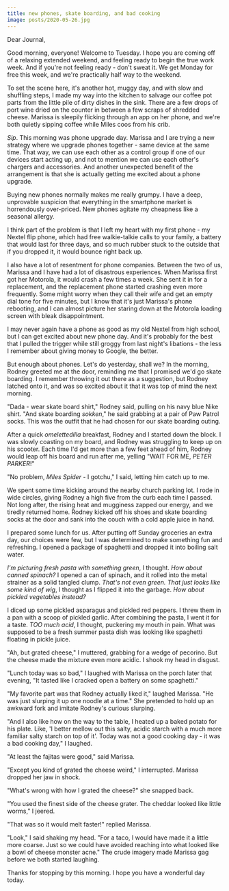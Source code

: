 ```yaml
---
title: new phones, skate boarding, and bad cooking
image: posts/2020-05-26.jpg
---
```


Dear Journal,

Good morning, everyone!  Welcome to Tuesday.  I hope you are coming
off of a relaxing extended weekend, and feeling ready to begin the
true work week.  And if you're not feeling ready - don't sweat it.  We
get Monday for free this week, and we're practically half way to the
weekend.

To set the scene here, it's another hot, muggy day, and with slow and
shuffling steps, I made my way into the kitchen to salvage our coffee
pot parts from the little pile of dirty dishes in the sink.  There are
a few drops of port wine dried on the counter in between a few scraps
of shredded cheese.  Marissa is sleepily flicking through an app on
her phone, and we're both quietly sipping coffee while Miles coos from
his crib.

_Sip_.  This morning was phone upgrade day.  Marissa and I are trying
a new strategy where we upgrade phones together - same device at the
same time.  That way, we can use each other as a control group if one
of our devices start acting up, and not to mention we can use each
other's chargers and accessories.  And another unexpected benefit of
the arrangement is that she is actually getting me excited about a
phone upgrade.

Buying new phones normally makes me really grumpy.  I have a deep,
unprovable suspicion that everything in the smartphone market is
horrendously over-priced.  New phones agitate my cheapness like a
seasonal allergy.

I think part of the problem is that I left my heart with my first
phone - my Nextel flip phone, which had free walkie-talkie calls to
your family, a battery that would last for three days, and so much
rubber stuck to the outside that if you dropped it, it would bounce
right back up.

I also have a lot of resentment for phone companies.  Between the two
of us, Marissa and I have had a lot of disastrous experiences.  When
Marissa first got her Motorola, it would crash a few times a week.
She sent it in for a replacement, and the replacement phone started
crashing even more frequently.  Some might worry when they call their
wife and get an empty dial tone for five minutes, but I know that it's
just Marissa's phone rebooting, and I can almost picture her staring
down at the Motorola loading screen with bleak disappointment.

I may never again have a phone as good as my old Nextel from high
school, but I can get excited about new phone day.  And it's probably
for the best that I pulled the trigger while still groggy from last
night's libations - the less I remember about giving money to Google,
the better.

But enough about phones.  Let's do yesterday, shall we?  In the
morning, Rodney greeted me at the door, reminding me that I promised
we'd go skate boarding.  I remember throwing it out there as a
suggestion, but Rodney latched onto it, and was so excited about it
that it was top of mind the next morning.

"Dada - wear skate board shirt," Rodney said, pulling on his navy blue
Nike shirt.  "And skate boarding _sokken_," he said grabbing at a pair
of Paw Patrol socks.  This was the outfit that he had chosen for our
skate boarding outing.

After a quick _omelettedilla_ breakfast, Rodney and I started down the
block.  I was slowly coasting on my board, and Rodney was struggling
to keep up on his scooter.  Each time I'd get more than a few feet
ahead of him, Rodney would leap off his board and run after me,
yelling "WAIT FOR ME, _PETER PARKER_!"

"No problem, _Miles Spider_ - I gotchu," I said, letting him catch up
to me.

We spent some time kicking around the nearby church parking lot.  I
rode in wide circles, giving Rodney a high five from the curb each
time I passed.  Not long after, the rising heat and mugginess zapped
our energy, and we tiredly returned home.  Rodney kicked off his shoes
and skate boarding socks at the door and sank into the couch with a
cold apple juice in hand.

I prepared some lunch for us.  After putting off Sunday groceries an
extra day, our choices were few, but I was determined to make
something fun and refreshing.  I opened a package of spaghetti and
dropped it into boiling salt water.

_I'm picturing fresh pasta with something green_, I thought.  _How
about canned spinach?_  I opened a can of spinach, and it rolled into
the metal strainer as a solid tangled clump.  _That's not even green.
That just looks like some kind of wig_, I thought as I flipped it into
the garbage.  _How about pickled vegetables instead?_

I diced up some pickled asparagus and pickled red peppers.  I threw
them in a pan with a scoop of pickled garlic.  After combining the
pasta, I went it for a taste.  _TOO much acid_, I thought, puckering
my mouth in pain.  What was supposed to be a fresh summer pasta dish
was looking like spaghetti floating in pickle juice.

"Ah, but grated cheese," I muttered, grabbing for a wedge of
pecorino.  But the cheese made the mixture even more acidic.  I shook
my head in disgust.

"Lunch today was so bad," I laughed with Marissa on the porch later
that evening, "It tasted like I cracked open a battery on some
spaghetti."

"My favorite part was that Rodney actually liked it," laughed Marissa.
"He was just slurping it up one noodle at a time."  She pretended to
hold up an awkward fork and imitate Rodney's curious slurping.

"And I also like how on the way to the table, I heated up a baked
potato for his plate.  Like, 'I better mellow out this salty, acidic
starch with a much more familiar salty starch on top of it'.  Today
was not a good cooking day - it was a bad cooking day," I laughed.

"At least the fajitas were good," said Marissa.

"Except you kind of grated the cheese weird," I interrupted.  Marissa
dropped her jaw in shock.

"What's wrong with how I grated the cheese?" she snapped back.

"You used the finest side of the cheese grater.  The cheddar looked
like little worms," I jeered.

"That was so it would melt faster!" replied Marissa.

"Look," I said shaking my head.  "For a taco, I would have made it a
little more coarse.  Just so we could have avoided reaching into what
looked like a bowl of cheese monster acne."  The crude imagery made
Marissa gag before we both started laughing.

Thanks for stopping by this morning.  I hope you have a wonderful day
today.
